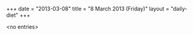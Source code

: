 +++
date = "2013-03-08"
title = "8 March 2013 (Friday)"
layout = "daily-diet"
+++


\<no entries\>

